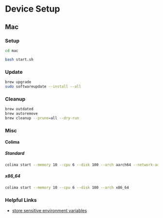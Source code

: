 # Device Setup

## Mac

### Setup

```zsh
cd mac

bash start.sh
```

### Update

```zsh
brew upgrade
sudo softwareupdate --install --all
```

### Cleanup

```zsh
brew outdated
brew autoremove
brew cleanup --prune=all --dry-run
```

### Misc

#### Colima

##### Standard

```bash
colima start --memory 10 --cpu 6 --disk 100 --arch aarch64 --network-address
```

##### x86_64

```bash
colima start --memory 10 --cpu 6 --disk 100 --arch x86_64
```

### Helpful Links

- [store sensitive environment variables](https://medium.com/@johnjjung/how-to-store-sensitive-environment-variables-on-macos-76bd5ba464f6)
